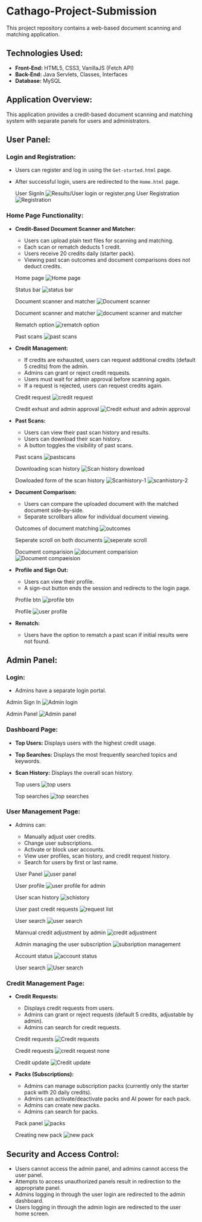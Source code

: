 # Cathago-Project-Submission

This project repository contains a web-based document scanning and matching application.

## Technologies Used:

* **Front-End:** HTML5, CSS3, VanillaJS (Fetch API)
* **Back-End:** Java Servlets, Classes, Interfaces
* **Database:** MySQL

## Application Overview:

This application provides a credit-based document scanning and matching system with separate panels for users and administrators.

## User Panel:

### Login and Registration:

* Users can register and log in using the `Get-started.html` page.
* After successful login, users are redirected to the `Home.html` page.

  User SignIn
![Results/User login or register.png](https://github.com/Venkatjakkampudi-7/Cathago-Project-Submission/blob/875c0d1c9e3ca522f508d466d893726df877f483/Results/User%20login%20or%20register.png)
   User Registration
![Registration](https://github.com/Venkatjakkampudi-7/Cathago-Project-Submission/blob/4424190fcf79e50d0b5906b2c3a96d7bb9d386f8/Results/Registration%20for%20user.png)

### Home Page Functionality:

* **Credit-Based Document Scanner and Matcher:**
    * Users can upload plain text files for scanning and matching.
    * Each scan or rematch deducts 1 credit.
    * Users receive 20 credits daily (starter pack).
    * Viewing past scan outcomes and document comparisons does not deduct credits.

    Home page
    ![Home page](https://github.com/Venkatjakkampudi-7/Cathago-Project-Submission/blob/36e692fde4e50e102481971387f280687a8c1ddd/Results/Home%20screen.png)

   Status bar
     ![status bar](https://github.com/Venkatjakkampudi-7/Cathago-Project-Submission/blob/36e692fde4e50e102481971387f280687a8c1ddd/Results/Top%20nav%20bar%20for%20credit%20count.png)

   Document scanner and matcher
  ![Document scanner](https://github.com/Venkatjakkampudi-7/Cathago-Project-Submission/blob/36e692fde4e50e102481971387f280687a8c1ddd/Results/the%20scan%20and%20match%20form.png)
   
   Document scanner and matcher
  ![document scanner and matcher](https://github.com/Venkatjakkampudi-7/Cathago-Project-Submission/blob/36e692fde4e50e102481971387f280687a8c1ddd/Results/Scaner%20and%20matching.png)

    Rematch option
    ![rematch option](https://github.com/Venkatjakkampudi-7/Cathago-Project-Submission/blob/36e692fde4e50e102481971387f280687a8c1ddd/Results/Option%20to%20rematch.png)

     Past scans
    ![past scans](https://github.com/Venkatjakkampudi-7/Cathago-Project-Submission/blob/36e692fde4e50e102481971387f280687a8c1ddd/Results/Past%20scans%20list.png)
    
* **Credit Management:**
    * If credits are exhausted, users can request additional credits (default 5 credits) from the admin.
    * Admins can grant or reject credit requests.
    * Users must wait for admin approval before scanning again.
    * If a request is rejected, users can request credits again.
 
    Credit request
    ![credit request](https://github.com/Venkatjakkampudi-7/Cathago-Project-Submission/blob/4424190fcf79e50d0b5906b2c3a96d7bb9d386f8/Results/Credit%20request%20button.png)

     Credit exhust and admin approval
     ![Credit exhust and admin approval](https://github.com/Venkatjakkampudi-7/Cathago-Project-Submission/blob/36e692fde4e50e102481971387f280687a8c1ddd/Results/Message%20from%20server%20for%20credit%20request.png)
    
* **Past Scans:**
    * Users can view their past scan history and results.
    * Users can download their scan history.
    * A button toggles the visibility of past scans.
      
   Past scans 
   ![pastscans](https://github.com/Venkatjakkampudi-7/Cathago-Project-Submission/blob/4424190fcf79e50d0b5906b2c3a96d7bb9d386f8/Results/Button%20to%20close%20past%20scans.png)

   Downloading scan history
   ![Scan history download](https://github.com/Venkatjakkampudi-7/Cathago-Project-Submission/blob/36e692fde4e50e102481971387f280687a8c1ddd/Results/User%20downloading%20their%20scan%20history.png)

   Dowloaded form of the scan history
   ![Scanhistory-1](https://github.com/Venkatjakkampudi-7/Cathago-Project-Submission/blob/36e692fde4e50e102481971387f280687a8c1ddd/Results/Scan%20history%20outcome.png)
   ![scanhistory-2](https://github.com/Venkatjakkampudi-7/Cathago-Project-Submission/blob/36e692fde4e50e102481971387f280687a8c1ddd/Results/Scan%20history%20outcome-2.png)
    
* **Document Comparison:**
    * Users can compare the uploaded document with the matched document side-by-side.
    * Separate scrollbars allow for individual document viewing.

    Outcomes of document matching
    ![outcomes](https://github.com/Venkatjakkampudi-7/Cathago-Project-Submission/blob/36e692fde4e50e102481971387f280687a8c1ddd/Results/Matching%20documents.png)

   Seperate scroll on both documents
  ![seperate scroll](https://github.com/Venkatjakkampudi-7/Cathago-Project-Submission/blob/36e692fde4e50e102481971387f280687a8c1ddd/Results/Seperate%20scroll%20for%20each%20document.png)

    Document comparision
     ![document comparision](https://github.com/Venkatjakkampudi-7/Cathago-Project-Submission/blob/4424190fcf79e50d0b5906b2c3a96d7bb9d386f8/Results/Comparing%20long%20documents.png)
     ![Document compaeision](https://github.com/Venkatjakkampudi-7/Cathago-Project-Submission/blob/4424190fcf79e50d0b5906b2c3a96d7bb9d386f8/Results/Document%20comparision-2.png)
    
* **Profile and Sign Out:**
    * Users can view their profile.
    * A sign-out button ends the session and redirects to the login page.

    Profile btn
    ![profile btn](https://github.com/Venkatjakkampudi-7/Cathago-Project-Submission/blob/36e692fde4e50e102481971387f280687a8c1ddd/Results/Profile%20Drop%20down%20button.png)

    Profile
    ![user profile](https://github.com/Venkatjakkampudi-7/Cathago-Project-Submission/blob/36e692fde4e50e102481971387f280687a8c1ddd/Results/Profile%20side%20bar.png)
     
* **Rematch:**
    * Users have the option to rematch a past scan if initial results were not found.

## Admin Panel:

### Login:

* Admins have a separate login portal.

 Admin Sign In
 ![Admin login](https://github.com/Venkatjakkampudi-7/Cathago-Project-Submission/blob/4424190fcf79e50d0b5906b2c3a96d7bb9d386f8/Results/Admin%20login.png)

Admin Panel
![Admin panel](https://github.com/Venkatjakkampudi-7/Cathago-Project-Submission/blob/4424190fcf79e50d0b5906b2c3a96d7bb9d386f8/Results/Admin%20dashboard%20nav%20bar.png)


### Dashboard Page:

* **Top Users:** Displays users with the highest credit usage.
* **Top Searches:** Displays the most frequently searched topics and keywords.
* **Scan History:** Displays the overall scan history.

  Top users
  ![top users](https://github.com/Venkatjakkampudi-7/Cathago-Project-Submission/blob/36e692fde4e50e102481971387f280687a8c1ddd/Results/Top%20users%20by%20usage.png)

  Top searches
  ![top searches](https://github.com/Venkatjakkampudi-7/Cathago-Project-Submission/blob/36e692fde4e50e102481971387f280687a8c1ddd/Results/Most%20searched%20words%20and%20topics.png)

### User Management Page:

* Admins can:
    * Manually adjust user credits.
    * Change user subscriptions.
    * Activate or block user accounts.
    * View user profiles, scan history, and credit request history.
    * Search for users by first or last name.

  User Panel
  ![user panel](https://github.com/Venkatjakkampudi-7/Cathago-Project-Submission/blob/36e692fde4e50e102481971387f280687a8c1ddd/Results/User%20management.png)

  User profile
  ![user profile for admin](https://github.com/Venkatjakkampudi-7/Cathago-Project-Submission/blob/36e692fde4e50e102481971387f280687a8c1ddd/Results/User%20profile%20view%20for%20admin.png)

  User scan history
  ![schistory](https://github.com/Venkatjakkampudi-7/Cathago-Project-Submission/blob/36e692fde4e50e102481971387f280687a8c1ddd/Results/Scan%20history.png)

  User past credit requests
  ![request list](https://github.com/Venkatjakkampudi-7/Cathago-Project-Submission/blob/4424190fcf79e50d0b5906b2c3a96d7bb9d386f8/Results/Credit%20request%20history%20of%20user.png)

  User search
  ![user search](https://github.com/Venkatjakkampudi-7/Cathago-Project-Submission/blob/4424190fcf79e50d0b5906b2c3a96d7bb9d386f8/Results/Fetching%20users.png)

  Mannual credit adjustment by admin
  ![credit adjustment](https://github.com/Venkatjakkampudi-7/Cathago-Project-Submission/blob/36e692fde4e50e102481971387f280687a8c1ddd/Results/Mannual%20credit%20adjusment%20by%20admin.png)
  
  Admin managing the user subscription
  ![subsription management](https://github.com/Venkatjakkampudi-7/Cathago-Project-Submission/blob/36e692fde4e50e102481971387f280687a8c1ddd/Results/User%20subscription%20management.png)

  Account status
  ![account status](https://github.com/Venkatjakkampudi-7/Cathago-Project-Submission/blob/36e692fde4e50e102481971387f280687a8c1ddd/Results/User%20account%20status%20management.png)

  User search
  ![User search](https://github.com/Venkatjakkampudi-7/Cathago-Project-Submission/blob/36e692fde4e50e102481971387f280687a8c1ddd/Results/Search%20bar%20in%20admin.png)

### Credit Management Page:

* **Credit Requests:**
    * Displays credit requests from users.
    * Admins can grant or reject requests (default 5 credits, adjustable by admin).
    * Admins can search for credit requests.
 
  Credit requests
  ![Credit requests](https://github.com/Venkatjakkampudi-7/Cathago-Project-Submission/blob/4424190fcf79e50d0b5906b2c3a96d7bb9d386f8/Results/Credit%20request%20at%20admin.png)

  Credit requests
  ![credit request none](https://github.com/Venkatjakkampudi-7/Cathago-Project-Submission/blob/36e692fde4e50e102481971387f280687a8c1ddd/Results/credit%20Request%20panel%20admin.png)

  Credit update
  ![Credit update](https://github.com/Venkatjakkampudi-7/Cathago-Project-Submission/blob/4424190fcf79e50d0b5906b2c3a96d7bb9d386f8/Results/Credit%20request%20update%20by%20admin.png)
    
* **Packs (Subscriptions):**
    * Admins can manage subscription packs (currently only the starter pack with 20 daily credits).
    * Admins can activate/deactivate packs and AI power for each pack.
    * Admins can create new packs.
    * Admins can search for packs.
 
  Pack panel
  ![packs](https://github.com/Venkatjakkampudi-7/Cathago-Project-Submission/blob/36e692fde4e50e102481971387f280687a8c1ddd/Results/Subscription%20handling%20for%20admin.png)

  Creating new pack
  ![new pack](https://github.com/Venkatjakkampudi-7/Cathago-Project-Submission/blob/36e692fde4e50e102481971387f280687a8c1ddd/Results/creating%20new%20subscription%20by%20admin.png)

## Security and Access Control:

* Users cannot access the admin panel, and admins cannot access the user panel.
* Attempts to access unauthorized panels result in redirection to the appropriate panel.
* Admins logging in through the user login are redirected to the admin dashboard.
* Users logging in through the admin login are redirected to the user home screen.
